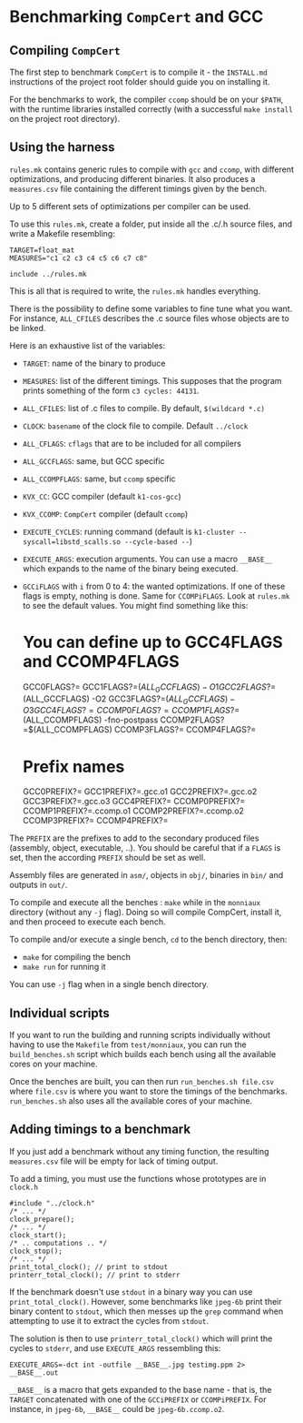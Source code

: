 # Benchmarking `CompCert` and GCC

## Compiling `CompCert`

The first step to benchmark `CompCert` is to compile it - the `INSTALL.md` instructions of the project root folder should guide you on installing it.

For the benchmarks to work, the compiler `ccomp` should be on your `$PATH`, with the runtime libraries installed correctly (with a successful `make install` on the project root directory).

## Using the harness

`rules.mk` contains generic rules to compile with `gcc` and `ccomp`, with different optimizations, and producing different binaries. It also produces a `measures.csv` file containing the different timings given by the bench.

Up to 5 different sets of optimizations per compiler can be used.

To use this `rules.mk`, create a folder, put inside all the .c/.h source files, and write a Makefile resembling:
```make
TARGET=float_mat
MEASURES="c1 c2 c3 c4 c5 c6 c7 c8"

include ../rules.mk
```

This is all that is required to write, the `rules.mk` handles everything.

There is the possibility to define some variables to fine tune what you want. For instance, `ALL_CFILES` describes the .c source files whose objects are to be linked.

Here is an exhaustive list of the variables:
- `TARGET`: name of the binary to produce
- `MEASURES`: list of the different timings. This supposes that the program
prints something of the form `c3 cycles: 44131`.
- `ALL_CFILES`: list of .c files to compile. By default, `$(wildcard *.c)`
- `CLOCK`: `basename` of the clock file to compile. Default `../clock`
- `ALL_CFLAGS`: `cflags` that are to be included for all compilers
- `ALL_GCCFLAGS`: same, but GCC specific
- `ALL_CCOMPFLAGS`: same, but `ccomp` specific
- `KVX_CC`: GCC compiler (default `k1-cos-gcc`)
- `KVX_CCOMP`: `CompCert` compiler (default `ccomp`)
- `EXECUTE_CYCLES`: running command (default is `k1-cluster --syscall=libstd_scalls.so --cycle-based --`)
- `EXECUTE_ARGS`: execution arguments. You can use a macro `__BASE__` which expands to the name of the binary being executed.
- `GCCiFLAGS` with `i` from 0 to 4: the wanted optimizations. If one of these flags is empty, nothing is done. Same for `CCOMPiFLAGS`. Look at `rules.mk` to see the default values. You might find something like this:

    # You can define up to GCC4FLAGS and CCOMP4FLAGS
    GCC0FLAGS?=
    GCC1FLAGS?=$(ALL_GCCFLAGS) -O1
    GCC2FLAGS?=$(ALL_GCCFLAGS) -O2
    GCC3FLAGS?=$(ALL_GCCFLAGS) -O3
    GCC4FLAGS?=
    CCOMP0FLAGS?=
    CCOMP1FLAGS?=$(ALL_CCOMPFLAGS) -fno-postpass
    CCOMP2FLAGS?=$(ALL_CCOMPFLAGS)
    CCOMP3FLAGS?=
    CCOMP4FLAGS?=

    # Prefix names
    GCC0PREFIX?=
    GCC1PREFIX?=.gcc.o1
    GCC2PREFIX?=.gcc.o2
    GCC3PREFIX?=.gcc.o3
    GCC4PREFIX?=
    CCOMP0PREFIX?=
    CCOMP1PREFIX?=.ccomp.o1
    CCOMP2PREFIX?=.ccomp.o2
    CCOMP3PREFIX?=
    CCOMP4PREFIX?=

The `PREFIX` are the prefixes to add to the secondary produced files (assembly, object, executable, ..). You should be careful that if a `FLAGS` is set, then the according `PREFIX` should be set as well.

Assembly files are generated in `asm/`, objects in `obj/`, binaries in `bin/` and outputs in `out/`.

To compile and execute all the benches : `make` while in the `monniaux` directory (without any `-j` flag). Doing so will compile CompCert, install it, and then proceed to execute each bench.

To compile and/or execute a single bench, `cd` to the bench directory, then:
- `make` for compiling the bench
- `make run` for running it

You can use `-j` flag when in a single bench directory.

## Individual scripts

If you want to run the building and running scripts individually without having to use the `Makefile` from `test/monniaux`, you can run the `build_benches.sh` script which builds each bench using all the available cores on your machine.

Once the benches are built, you can then run `run_benches.sh file.csv` where `file.csv` is where you want to store the timings of the benchmarks. `run_benches.sh` also uses all the available cores of your machine.

## Adding timings to a benchmark

If you just add a benchmark without any timing function, the resulting `measures.csv` file will be empty for lack of timing output.

To add a timing, you must use the functions whose prototypes are in `clock.h`

    #include "../clock.h"
    /* ... */
    clock_prepare();
    /* ... */
    clock_start();
    /* .. computations .. */
    clock_stop();
    /* ... */
    print_total_clock(); // print to stdout
    printerr_total_clock(); // print to stderr

If the benchmark doesn't use `stdout` in a binary way you can use `print_total_clock()`. However, some benchmarks like `jpeg-6b` print their binary content to `stdout`, which then messes up the `grep` command when attempting to use it to extract the cycles from `stdout`.

The solution is then to use `printerr_total_clock()` which will print the cycles to `stderr`, and use `EXECUTE_ARGS` ressembling this:

    EXECUTE_ARGS=-dct int -outfile __BASE__.jpg testimg.ppm 2> __BASE__.out

`__BASE__` is a macro that gets expanded to the base name - that is, the `TARGET` concatenated with one of the `GCCiPREFIX` or `CCOMPiPREFIX`. For instance, in `jpeg-6b`, `__BASE__` could be `jpeg-6b.ccomp.o2`.
